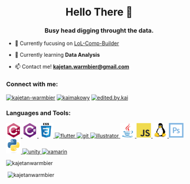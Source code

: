 <h1 align="center">Hello There 🌠</h1>
<h3 align="center">Busy head digging throught the data.</h3>

- 🔭 Currently fucusing on [LoL-Comp-Builder](https://github.com/KajetanWarmbier/LoL-Champion-Data-Parser)

- 🌱 Currently learning **Data Analysis**

- 📫 Contact me! **kajetan.warmbier@gmail.com**

<h3 align="left">Connect with me:</h3>
<p align="left">
<a href="https://linkedin.com/in/kajetan-warmbier" target="blank"><img align="center" src="https://www.vectorlogo.zone/logos/linkedin/linkedin-icon.svg" alt="kajetan-warmbier" height="25" width="25" /></a>
<a href="https://fb.com/kaimakowy" target="blank"><img align="center" src="https://www.vectorlogo.zone/logos/facebook/facebook-official.svg" alt="kaimakowy" height="25" width="25" /></a>
<a href="https://instagram.com/edited.by.kai" target="blank"><img align="center" src="https://www.vectorlogo.zone/logos/instagram/instagram-icon.svg" alt="edited.by.kai" height="25" width="25" /></a>
</p>

<h3 align="left">Languages and Tools:</h3>
<p align="left"> <a href="https://www.w3schools.com/cpp/" target="_blank"> <img src="https://raw.githubusercontent.com/devicons/devicon/master/icons/cplusplus/cplusplus-original.svg" alt="cplusplus" width="40" height="40"/> </a> <a href="https://www.w3schools.com/cs/" target="_blank"> <img src="https://raw.githubusercontent.com/devicons/devicon/master/icons/csharp/csharp-original.svg" alt="csharp" width="40" height="40"/> </a> <a href="https://www.w3schools.com/css/" target="_blank"> <img src="https://raw.githubusercontent.com/devicons/devicon/master/icons/css3/css3-original-wordmark.svg" alt="css3" width="40" height="40"/> </a> <a href="https://flutter.dev" target="_blank"> <img src="https://www.vectorlogo.zone/logos/flutterio/flutterio-icon.svg" alt="flutter" width="40" height="40"/> </a> <a href="https://git-scm.com/" target="_blank"> <img src="https://www.vectorlogo.zone/logos/git-scm/git-scm-icon.svg" alt="git" width="40" height="40"/> </a> <a href="https://www.adobe.com/in/products/illustrator.html" target="_blank"> <img src="https://www.vectorlogo.zone/logos/adobe_illustrator/adobe_illustrator-icon.svg" alt="illustrator" width="40" height="40"/> </a> <a href="https://www.java.com" target="_blank"> <img src="https://raw.githubusercontent.com/devicons/devicon/master/icons/java/java-original.svg" alt="java" width="40" height="40"/> </a> <a href="https://developer.mozilla.org/en-US/docs/Web/JavaScript" target="_blank"> <img src="https://raw.githubusercontent.com/devicons/devicon/master/icons/javascript/javascript-original.svg" alt="javascript" width="40" height="40"/> </a> <a href="https://www.linux.org/" target="_blank"> <img src="https://raw.githubusercontent.com/devicons/devicon/master/icons/linux/linux-original.svg" alt="linux" width="40" height="40"/> </a> <a href="https://www.photoshop.com/en" target="_blank"> <img src="https://raw.githubusercontent.com/devicons/devicon/master/icons/photoshop/photoshop-line.svg" alt="photoshop" width="40" height="40"/> </a> <a href="https://www.python.org" target="_blank"> <img src="https://raw.githubusercontent.com/devicons/devicon/master/icons/python/python-original.svg" alt="python" width="40" height="40"/> </a> <a href="https://unity.com/" target="_blank"> <img src="https://www.vectorlogo.zone/logos/unity3d/unity3d-icon.svg" alt="unity" width="40" height="40"/> </a> <a href="https://dotnet.microsoft.com/apps/xamarin" target="_blank"> <img src="https://raw.githubusercontent.com/detain/svg-logos/780f25886640cef088af994181646db2f6b1a3f8/svg/xamarin.svg" alt="xamarin" width="40" height="40"/> </a> </p>

<p><img align="left" src="https://github-readme-stats.vercel.app/api/top-langs?username=kajetanwarmbier&show_icons=true&theme=dark&locale=en&layout=compact" alt="kajetanwarmbier" /></p><br>

<p>&nbsp;<img align="center" src="https://github-readme-stats.vercel.app/api?username=kajetanwarmbier&show_icons=true&theme=dark&locale=en" alt="kajetanwarmbier" /></p>


